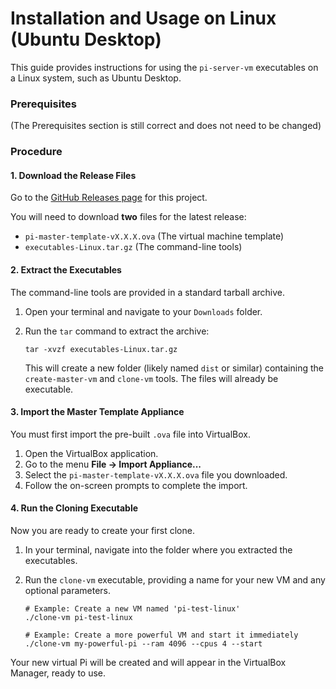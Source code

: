 # Installation and Usage on Linux (Ubuntu Desktop)

This guide provides instructions for using the `pi-server-vm` executables on a Linux system, such as Ubuntu Desktop.

### Prerequisites

(The Prerequisites section is still correct and does not need to be changed)

### Procedure

#### 1. Download the Release Files

Go to the [GitHub Releases page](https://github.com/HenkVanHoek/pi-server-vm/releases/latest) for this project.

You will need to download **two** files for the latest release:
-   `pi-master-template-vX.X.X.ova` (The virtual machine template)
-   `executables-Linux.tar.gz` (The command-line tools)

#### 2. Extract the Executables

The command-line tools are provided in a standard tarball archive.

1.  Open your terminal and navigate to your `Downloads` folder.
2.  Run the `tar` command to extract the archive:

        tar -xvzf executables-Linux.tar.gz

    This will create a new folder (likely named `dist` or similar) containing the `create-master-vm` and `clone-vm` tools. The files will already be executable.

#### 3. Import the Master Template Appliance

You must first import the pre-built `.ova` file into VirtualBox.

1.  Open the VirtualBox application.
2.  Go to the menu **File -> Import Appliance...**
3.  Select the `pi-master-template-vX.X.X.ova` file you downloaded.
4.  Follow the on-screen prompts to complete the import.

#### 4. Run the Cloning Executable

Now you are ready to create your first clone.

1.  In your terminal, navigate into the folder where you extracted the executables.
2.  Run the `clone-vm` executable, providing a name for your new VM and any optional parameters.

        # Example: Create a new VM named 'pi-test-linux'
        ./clone-vm pi-test-linux

        # Example: Create a more powerful VM and start it immediately
        ./clone-vm my-powerful-pi --ram 4096 --cpus 4 --start

Your new virtual Pi will be created and will appear in the VirtualBox Manager, ready to use.
